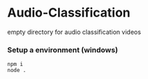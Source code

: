 # Audio-Classification
empty directory for audio classification videos

### Setup a environment (windows)

```
npm i
node .
```
